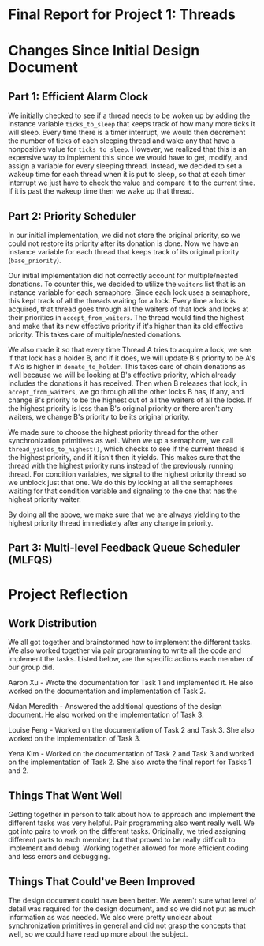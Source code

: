 Final Report for Project 1: Threads
===================================

# Changes Since Initial Design Document

## Part 1: Efficient Alarm Clock

We initially checked to see if a thread needs to be woken up by adding the
instance variable `ticks_to_sleep` that keeps track of how many more ticks it
will sleep. Every time there is a timer interrupt, we would then decrement the
number of ticks of each sleeping thread and wake any that have a nonpositive
value for `ticks_to_sleep`. However, we realized that this is an expensive way
to implement this since we would have to get, modify, and assign a variable for
every sleeping thread. Instead, we decided to set a wakeup time for each thread
when it is put to sleep, so that at each timer interrupt we just have to check
the value and compare it to the current time. If it is past the wakeup time then
we wake up that thread.


## Part 2: Priority Scheduler

In our initial implementation, we did not store the original priority, so we could not restore its priority after its donation is done. Now we have an instance variable for each thread that keeps track of its original priority (`base_priority`).

Our initial implementation did not correctly account for multiple/nested donations. To counter this, we decided to utilize the `waiters` list that is an instance variable for each semaphore. Since each lock uses a semaphore, this kept track of all the threads waiting for a lock. Every time a lock is acquired, that thread goes through all the waiters of that lock and looks at their priorities in `accept_from_waiters`. The thread would find the highest and make that its new effective priority if it's higher than its old effective priority. This takes care of multiple/nested donations.

We also made it so that every time Thread A tries to acquire a lock, we see if that lock has a holder B, and if it does, we will update B's priority to be A's if A's is higher in `donate_to_holder`. This takes care of chain donations as well because we will be looking at B's effective priority, which already includes the donations it has received. Then when B releases that lock, in `accept_from_waiters`, we go through all the other locks B has, if any, and change B's priority to be the highest out of all the waiters of all the locks. If the highest priority is less than B's original priority or there aren't any waiters, we change B's priority to be its original priority.

We made sure to choose the highest priority thread for the other synchronization primitives as well. When we up a semaphore, we call `thread_yields_to_highest()`, which checks to see if the current thread is the highest priority, and if it isn't then it yields. This makes sure that the thread with the highest priority runs instead of the previously running thread. For condition variables, we signal to the highest priority thread so we unblock just that one. We do this by looking at all the semaphores waiting for that condition variable and signaling to the one that has the highest priority waiter.

By doing all the above, we make sure that we are always yielding to the highest priority thread immediately after any change in priority.


## Part 3: Multi-level Feedback Queue Scheduler (MLFQS)



# Project Reflection

## Work Distribution

We all got together and brainstormed how to implement the different tasks. We also worked together via pair programming to write all the code and implement the tasks. Listed below, are the specific actions each member of our group did.

Aaron Xu - Wrote the documentation for Task 1 and implemented it. He also worked on the documentation and implementation of Task 2.

Aidan Meredith - Answered the additional questions of the design document. He also worked on the implementation of Task 3.

Louise Feng - Worked on the documentation of Task 2 and Task 3. She also worked on the implementation of Task 3.

Yena Kim - Worked on the documentation of Task 2 and Task 3 and worked on the implementation of Task 2. She also wrote the final report for Tasks 1 and 2.


## Things That Went Well

Getting together in person to talk about how to approach and implement the different tasks was very helpful. Pair programming also went really well. We got into pairs to work on the different tasks. Originally, we tried assigning different parts to each member, but that proved to be really difficult to implement and debug. Working together allowed for more efficient coding and less errors and debugging.


## Things That Could've Been Improved

The design document could have been better. We weren't sure what level of detail was required for the design document, and so we did not put as much information as was needed. We also were pretty unclear about synchronization primitives in general and did not grasp the concepts that well, so we could have read up more about the subject.
